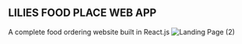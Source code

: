 ## LILIES FOOD PLACE WEB APP
A complete food ordering website built in React.js
![Landing Page (2)](https://user-images.githubusercontent.com/55749489/224536735-3d2fd3e9-5927-4276-ad87-cb4c017d94f9.png)


